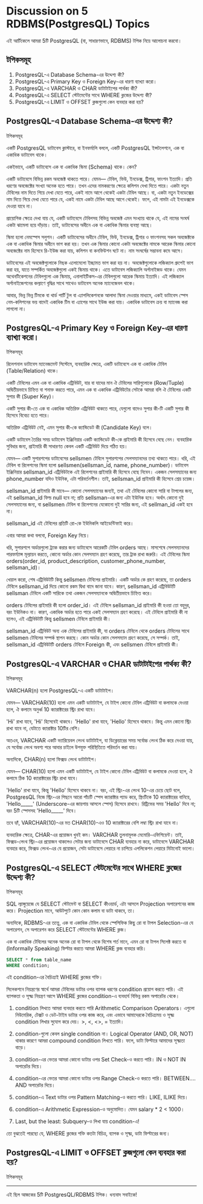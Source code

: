 # Discussion on 5 RDBMS(PostgresQL) Topics

এই আর্টিকেলে আমরা 5টি PostgresQL (বা, সাধারণভাবে, RDBMS) টপিক  নিয়ে আলোচনা করবো।

<h2 id="topics">টপিকসমূহ</h2>

1. <a href="#topic-1" style="text-decoration: none;">PostgresQL-এ Database Schema-এর উদ্দেশ্য কী?</a>
2. <a href="#topic-2" style="text-decoration: none;">PostgresQL-এ Primary Key ও Foreign Key-এর ধারণা ব্যাখ্যা করো।</a>
3. <a href="#topic-3" style="text-decoration: none;">PostgresQL-এ VARCHAR ও CHAR ডাটাটাইপের পার্থক্য কী?</a>
4. <a href="#topic-4" style="text-decoration: none;">PostgresQL-এ SELECT স্টেটমেন্টের সাথে WHERE ক্লজের উদ্দেশ্য কী?</a>
5. <a href="#topic-5" style="text-decoration: none;">PostgresQL-এ LIMIT ও OFFSET ক্লজগুলো কেন ব্যবহার করা হয়?</a>

<h2 id="topic-1">PostgresQL-এ Database Schema-এর উদ্দেশ্য কী?</h2>
<a href="#topics" style="text-decoration: none;">টপিকসমূহ</a>


একটি PostgresQL ডাটাবেস ক্লাস্টারে, বা ইনফর্মালি বললে, একটি PostgresQL ইন্সটলেশনে, এক বা একাধিক ডাটাবেস থাকে।

একইভাবে, একটি ডাটাবেসে এক বা একাধিক স্কিমা (Schema) থাকে। কেন?

একটি ডাটাবেসে বিভিন্ন রকম অবজেক্ট থাকতে পারে। যেমন— টেবিল, ভিউ, ইনডেক্স, ট্রিগার, ফাংশন ইত্যাদি। প্রতি ধরণের অবজেক্টের সংখ্যা অনেক হতে পারে। তখন এদের নামকরণের ক্ষেত্রে কলিশন দেখা দিতে পারে। একটা নতুন টেবিলের নাম দিতে গিয়ে দেখা যেতে পারে, একই নামে আগে থেকেই একটা টেবিল আছে। বা, একটা নতুন ইনডেক্সের নাম দিতে গিয়ে দেখা যেতে পারে যে, একই নামে একটা টেবিল আছে আগে থেকেই। ফলে, এই নামটা এই ইনডেক্সকে দেওয়া যাবে না।

প্রায়োগিক ক্ষেত্রে দেখা যায় যে, একটি ডাটাবেসে টেবিলসহ বিভিন্ন অবজেক্ট এমন সংখ্যায় থাকে যে, এই নামের সংঘর্ষ একটা ঝামেলা হয়ে দাঁড়ায়। তাই, ডাটাবেসের অধীনে এক বা একাধিক স্কিমার ব্যবস্থা আছে।

স্কিমা হলো নেমস্পেস সলুশন। একটি ডাটাবেসের অধীনে টেবিল, ভিউ, ইনডেক্স, ট্রিগার ও ফাংশনসহ সকল অবজেক্টকে এক বা একাধিক স্কিমার অধীনে ভাগ করা হয়। তখন এক স্কিমার কোনো একটা অবজেক্টের নামকে আরেক স্কিমার কোনো অবজেক্টের নাম হিসেবে রি-ইউজ করা যায়, কলিশন বা কনফিউশন ঘটে না। নাম সংঘর্ষের সম্ভাবনা কমে আসে।

ডাটাবেসের এই অবজেক্টগুলোকে নিছক এলোমেলো ইচ্ছামত ভাগ করা হয় না। অবজেক্টগুলোকে লজিক্যাল গ্রুপেই ভাগ করা হয়, যাতে সম্পর্কিত অবজেক্টগুলো একই স্কিমায় থাকে। এতে ডাটাবেস লজিক্যালি অর্গানাইজড থাকে। যেমন অথেনটিকেশনের টেবিলগুলো এক স্কিমায়, এনালাইটিকস-এর টেবিলগুলো আরেক স্কিমায় ইত্যাদি। এই লজিক্যাল অর্গানাইজেশনের কল্যাণে বৃদ্ধির সাথে সাথেও ডাটাবেস অনেক ম্যানেজেবল থাকে।

আবার, ভিন্ন ভিন্ন টিমকে বা থার্ড পার্টি টুল বা এ্যাপলিকেশনকে আলাদা স্কিমা দেওয়ার মাধ্যমে, একই ডাটাবেস স্পেস নেম-কলিশনের ভয় বাদেই একাধিক টিম বা এ্যাপের সাথে ইউজ করা যায়। একাধিক ডাটাবেস ক্রয় বা ম্যানেজ করা লাগলো না।

<h2 id="topic-2">PostgresQL-এ Primary Key ও Foreign Key-এর ধারণা ব্যাখ্যা করো।</h2>
<a href="#topics" style="text-decoration: none;">টপিকসমূহ</a>

রিলেশনাল ডাটাবেস ম্যানেজমেন্ট সিস্টেমে, ব্যবহারিক ক্ষেত্রে, একটি ডাটাবেসে এক বা একাধিক টেবিল (Table/Relation) থাকে।


একটি টেবিলের এমন এক বা একাধিক এট্রিবিউট, যার বা যাদের মান ঐ টেবিলের সারিগুলোকে (Row/Tuple) অদ্বিতীয়ভাবে চিহ্নিত বা শনাক্ত করতে পারে, এমন এক বা একাধিক এট্রিবিউটের সেটকে আমরা বলি ঐ টেবিলের একটি সুপার কী (Super Key)।

একটি সুপার কী-তে এক বা একাধিক অতিরিক্ত এট্রিবিউট থাকতে পারে, যেগুলো বাদেও সুপার কী-টি একটি সুপার কী হিসেবে বিবেচ্য হতে পারে।

অতিরিক্ত এট্রিবিউট নেই, এমন সুপার কী-কে ক্যান্ডিডেট কী (Candidate Key) বলে।

একটি ডাটাবেস তৈরির সময় ডাটাবেস ইঞ্জিনিয়ার একটি ক্যান্ডিডেট কী-কে প্রাইমারি কী হিসেবে বেছে নেন। ব্যবহারিক সুবিধার জন্য, প্রাইমারি কী সাধারণত কেবল একটি এট্রিবিউট দিয়ে গঠিত হয়।

যেমন— একটি সুপারশপের ডাটাবেসের sellsmen টেবিলে সুপারশপের সেলসম্যানদের তথ্য থাকতে পারে। ধরি, এই টেবিল বা রিলেশনের স্কিমা হলো sellsmen(sellsman_id, name, phone_number)। ডাটাবেস ইঞ্জিনিয়ার sellsman_id এট্রিবিউটকে এই রিলেশনের প্রাইমারি কী হিসেবে বেছে নিবেন। একজন সেলসম্যানের জন্য phone_number যদিও ইউনিক, এটা পরিবর্তনশীল। তাই, sellsman_id প্রাইমারি কী হিসেবে শ্রেয় চয়েজ।


sellsman_id প্রাইমারি কী মানে— কোনো সেলসম্যানের জন্যই, তথা এই টেবিলের কোনো সারি বা টাপলের জন্য, এই sellsman_id ফিল্ড null হবে না; প্রতি sellsman-এর জন্য এটা ইউনিক হবে। অর্থাৎ কোনো দুই সেলসম্যানের জন্য, বা sellsmen টেবিল বা রিলেশনের যেকোনো দুই সারির জন্য, এই sellman_id একই হবে না।

sellsman_id এই টেবিলের প্রতিটি রো-কে ইউনিকলি আইডেন্টিফাই করে।


এবার আমরা কথা বলবো, Foreign Key নিয়ে।

ধরি, সুপারশপে অর্ডারগুলো ট্র্যাক করার জন্য ডাটাবেসে আরেকটি টেবিল orders আছে। মাসশেষে সেলসম্যানদের পারফর্ম্যান্স মূল্যায়ন করতে, কোনো অর্ডার কোন সেলসম্যান গ্রহণ করেছে, তার ট্রাক রাখা জরুরি। এই টেবিলের স্কিমা orders(order_id, product_description, customer_phone_number, sellsman_id)।

খেয়াল করো, শেষ এট্রিবিউটটি কিন্তু sellsmen টেবিলের প্রাইমারি। একটি অর্ডার কে গ্রহণ করেছে, তা orders টেবিলে sellsman_id দিয়ে কোনো রকম দ্বিধা বাদে জানা যাবে। কারণ, sellsman_id এট্রিবিউটটি sellsman টেবিলে একটি সারিকে তথা একজন সেলসম্যানকে অদ্বিতীয়ভাবে চিহ্নিত করে।

orders টেবিলের প্রাইমারি কী হলো order_id। এই টেবিলে sellsman_id প্রাইমারি কী হওয়া তো বহুদুর, বরং ইউনিকও না। কারণ, একাধিক অর্ডার হতে পারে একই সেলসম্যান গ্রহণ করেছে। এই টেবিলে প্রাইমারি কী না হলেও, এই এট্রিবিউটটি কিন্তু sellsmen টেবিলে প্রাইমারি কী।

sellsman_id এট্রিবিউট অন্য এক টেবিলের প্রাইমারি কী, যা orders টেবিলে থেকে orders টেবিলের সাথে sellsmen টেবিলের সম্পর্ক স্থাপন করছে। কোন অর্ডার কোন সেলসম্যান গ্রহণ করেছে, সে সম্পর্ক। তাই, sellsman_id এট্রিবিউটটি orders টেবিলে Foreign কী, এবং sellsmen টেবিলে প্রাইমারি কী। 


<h2 id="topic-3">PostgresQL-এ VARCHAR ও CHAR ডাটাটাইপের পার্থক্য কী?</h2>
<a href="#topics" style="text-decoration: none;">টপিকসমূহ</a>


VARCHAR(n) হলো PostgresQL-এ একটি ডাটাটাইপ।

যেমন— VARCHAR(10) হলো এমন একটি ডাটাটাইপ, যে টাইপ কোনো টেবিল এট্রিবিউট বা কলামকে দেওয়া হলে, ঐ কলামে অনুর্ধ্ব 10 ক্যারাক্টারের স্ট্রিং রাখা যাবে।

'Hi' রাখা যাবে, 'Hi' হিসেবেই থাকবে। 'Hello' রাখা যাবে, 'Hello' হিসেবে থাকবে। কিন্তু এমন কোনো স্ট্রিং রাখা যাবে না, যেটাতে ক্যারাক্টার 10টির বেশি।

অতএব, VARCHAR একটি ভ্যারিয়েবল লেংথ ডাটাটাইপ, যা ডিক্লেয়ারের সময় সর্বোচ্চ লেংথ ঠিক করে দেওয়া যায়, যে সর্বোচ্চ লেংথ অবশ্য পরে আবার চাইলে উপযুক্ত পরিস্থিতিতে পরিবর্তন করা যায়।

অন্যদিকে, CHAR(n) হলো ফিক্সড লেংথ ডাটাটাইপ।

 যেমন— CHAR(10) হলো এমন একটি ডাটাটাইপ, যে টাইপ কোনো টেবিল এট্রিবিউট বা কলামকে দেওয়া হলে, ঐ কলামে ঠিক 10 ক্যারাক্টারের স্ট্রিং রাখা যাবে।

'Hello' রাখা যাবে, কিন্তু 'Hello' হিসেবে থাকবে না। বরং, এই স্ট্রিং-এর লেংথ 10-এর চেয়ে ছোট বলে, PostgresQL নিজে স্ট্রিং-এর পিছনে আরো পাঁচটি স্পেস ক্যারাক্টার প্যাড করে, স্ত্রিংটিকে 10 ক্যারাক্টারের বানিয়ে, 'Hello_____' (Underscore-এর জায়গায় আসলে স্পেস) হিসেবে রাখবে। রিট্রিভের সময় 'Hello' দিবে না; বরং 5টি স্পেসসহ 'Hello_____' দিবে।

তবে হ্যাঁ, VARCHAR(10)-এর মত CHAR(10)-এও 10 ক্যারাক্টারের বেশি লম্বা স্ট্রিং রাখা যাবে না।


ব্যবহারিক ক্ষেত্রে, CHAR-এর প্রয়োজন খুবই কম। VARCHAR তুলনামূলক মেমোরি-এফিশিয়েন্ট। তাই, ফিক্সড-লেংথ স্ট্রিং-এর প্রয়োজন থাকলেও সেটার জন্য ডাটাবেসে CHAR ব্যবহার না করে, ডাটাবেসে VARCHAR ব্যবহার করে, ফিক্সড লেংথ-এর যে প্রয়োজন, সেটা ডাটাবেসে লেয়ারে না চাপিয়ে এপলিকেশন লেয়ারে মিটানোই ভালো।


<h2 id="topic-4">PostgresQL-এ SELECT স্টেটমেন্টের সাথে WHERE ক্লজের উদ্দেশ্য কী?</h2>
<a href="#topics" style="text-decoration: none;">টপিকসমূহ</a>


SQL ল্যাঙ্গুয়েজে যে SELECT স্টেটমেন্ট বা SELECT কীওয়ার্ড, এটা আসলে Projection অপারেশনের কাজ করে। Projection মানে, আউটপুটে কোন কোন কলাম বা ডাটা থাকবে, তা।

অন্যদিকে, RDBMS-এর তত্ত্বে, এক বা একাধিক টেবিল থেকে স্পেসিফিক কিছু রো বা টাপল Selection-এর যে অপারেশন, সে অপারেশন করে SELECT স্টেটমেন্টের WHERE ক্লজ।

এক বা একাধিক টেবিলের অনেক অনেক রো বা টাপল থেকে বিশেষ শর্ত মানে, এমন রো বা টাপল সিলেক্ট করতে বা (Informally Speaking) ফিল্টার করতে আমরা WHERE ক্লজ ব্যবহার করি।

```sql
SELECT * from table_name
WHERE condition;
```

এই condition-এর বৈচিত্র্যই WHERE ক্লজের শক্তি।

সিলেকশনে নিয়ন্ত্রণের স্বার্থে আমরা টেবিলের ডাটার ওপর ব্যাপক ধরণের condition প্রয়োগ করতে পারি। এই ব্যাপকতা ও সূক্ষ্ম নিয়ন্ত্রণ আসে WHERE ক্লজের condition-এ ব্যবহার্য বিভিন্ন রকম অপারেটর থেকে।

1) condition লিখতে আমরা ব্যবহার করতে পারি Arithmetic Comparison Operators। এগুলো নিউমেরিক, টেক্সট ও ডেট-টাইম ডাটার ওপর কাজ করে, এবং এভাবে আমাদেরকে বৈচিত্র্যময় ও সূক্ষ্ম condition লিখার সুযোগ করে দেয়।  >, <, <>, = ইত্যাদি।

2) condition-গুলো কেবল single condition না। Logical Operator (AND, OR, NOT) থাকার কারণে আমরা compound condition লিখতে পারি। ফলে, ডাটা ফিল্টারে আমাদের সূক্ষ্মতা বাড়ে।

3) condition-এর ভেতর আমরা কোনো ডাটার ওপর Set Check-ও করতে পারি। IN ও NOT IN অপারেটর দিয়ে।

4) condition-এর ভেতর আমরা কোনো ডাটার ওপর Range Check-ও করতে পারি। BETWEEN.... AND অপারেটর দিয়ে।

5) condition-এ Text ডাটার ওপর Pattern Matching-ও করতে পারি। LIKE, ILIKE দিয়ে।

6) condition-এ Arithmetic Expression-ও অনুমোদিত। যেমন salary * 2 < 1000।

7) Last, but the least: Subquery-ও লিখা যায় condition-এ!


তো বুঝতেই পারছো যে, WHERE ক্লজের শক্তি কতটা বিচিত্র, ব্যাপক ও সূক্ষ্ম, ডাটা ফিল্টারের জন্য।

<h2 id="topic-5">PostgresQL-এ LIMIT ও OFFSET ক্লজগুলো কেন ব্যবহার করা হয়?</h2>
<a href="#topics" style="text-decoration: none;">টপিকসমূহ</a>



---



এই ছিল আজকের 5টি PostgresQL/RDBMS টপিক। ধন্যবাদ সবাইকে!